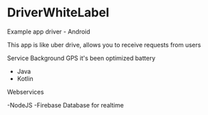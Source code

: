 # DriverWhiteLabel
Example app driver - Android

This app is like uber drive, allows you to receive requests from users

Service Background GPS it's been optimized battery

- Java
- Kotlin

Webservices

-NodeJS
-Firebase Database for realtime

